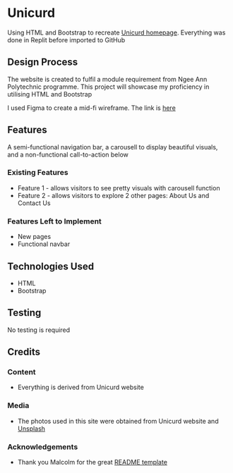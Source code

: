 # Unicurd

Using HTML and Bootstrap to recreate <a href="http://unicurd.com.sg/" target="_blank">Unicurd homepage</a>. Everything was done in Replit before imported to GitHub

## Design Process

The website is created to fulfil a module requirement from Ngee Ann Polytechnic programme. This project will showcase my proficiency in utilising HTML and Bootstrap

I used Figma to create a mid-fi wireframe. The link is <a href="https://www.figma.com/file/kZQazxQ8afEZq8BfE676Ye/unicurd" target="_blank">here</a>

## Features

A semi-functional navigation bar, a carousell to display beautiful visuals, and a non-functional call-to-action below

### Existing Features

- Feature 1 - allows visitors to see pretty visuals with carousell function
- Feature 2 - allows visitors to explore 2 other pages: About Us and Contact Us

### Features Left to Implement

- New pages
- Functional navbar

## Technologies Used

- HTML
- Bootstrap

## Testing

No testing is required

## Credits

### Content

- Everything is derived from Unicurd website

### Media

- The photos used in this site were obtained from Unicurd website and <a href="https://unsplash.com/" target="_blank">Unsplash</a>

### Acknowledgements

- Thank you Malcolm for the great <a href="https://github.com/immalcolm/interactivedev-readme-template/blob/main/README.md" target="_blank">README template</a>
